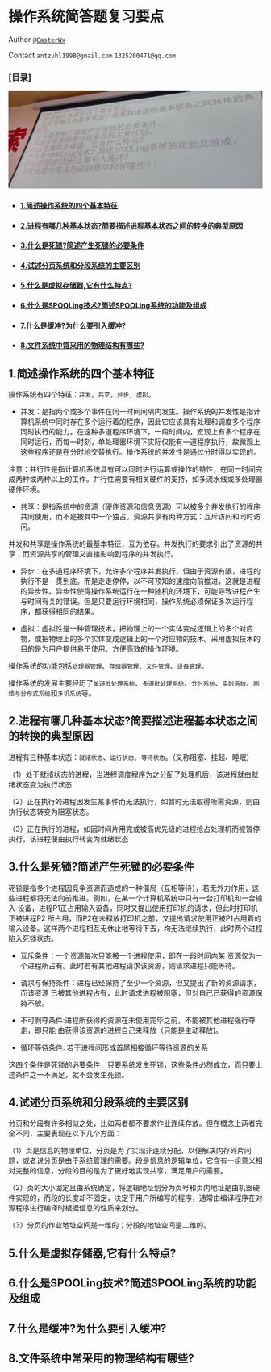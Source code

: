 # 操作系统简答题复习要点

Author [`@CasterWx`](https://github.com/CasterWx)

Contact `antzuhl1998@gmail.com` `1325200471@qq.com`

### [目录]

![img1](img/1.png)

* #### [1.简述操作系统的四个基本特征](#ch00)
* #### [2.进程有哪几种基本状态?简要描述进程基本状态之间的转换的典型原因](#ch01)
* #### [3.什么是死锁?简述产生死锁的必要条件](#ch02)
* #### [4.试述分页系统和分段系统的主要区别](#ch03)
* #### [5.什么是虚拟存储器,它有什么特点?](#ch04)
* #### [6.什么是SPOOLing技术?简述SPOOLing系统的功能及组成](#ch05)
* #### [7.什么是缓冲?为什么要引入缓冲?](#ch06)
* #### [8.文件系统中常采用的物理结构有哪些?](#ch07)

## <span id="ch00">1.简述操作系统的四个基本特征</span>

操作系统有四个特征：`并发`，`共享`，`异步`，`虚拟`。

* 并发：是指两个或多个事件在同一时间间隔内发生。操作系统的并发性是指计算机系统中同时存在多个运行着的程序，因此它应该具有处理和调度多个程序同时执行的能力。在这种多道程序环境下，一段时间内，宏观上有多个程序在同时运行，而每一时刻，单处理器环境下实际仅能有一道程序执行，故微观上这些程序还是在分时地交替执行。操作系统的并发性是通过分时得以实现的。

注意：并行性是指计算机系统具有可以同时进行运算或操作的特性，在同一时间完成两种或两种以上的工作。并行性需要有相关硬件的支持，如多流水线或多处理器硬件环境。

* 共享：是指系统中的资源（硬件资源和信息资源）可以被多个并发执行的程序共同使用，而不是被其中一个独占。资源共享有两种方式：互斥访问和同时访问。

并发和共享是操作系统的最基本特征，互为依存。并发执行的要求引出了资源的共享；而资源共享的管理又直接影响到程序的并发执行。

* 异步：在多道程序环境下，允许多个程序并发执行，但由于资源有限，进程的执行不是一贯到底。而是走走停停，以不可预知的速度向前推进，这就是进程的异步性。异步性使得操作系统运行在一种随机的环境下，可能导致进程产生与时间有关的错误。但是只要运行环境相同，操作系统必须保证多次运行程序，都获得相同的结果。

* 虚拟：虚拟性是一种管理技术，把物理上的一个实体变成逻辑上的多个对应物，或把物理上的多个实体变成逻辑上的一个对应物的技术。采用虚拟技术的目的是为用户提供易于使用、方便高效的操作环境。

操作系统的功能包括`处理器管理`、`存储器管理`、`文件管理`、`设备管理`。

操作系统的发展主要经历了`单道批处理系统`、`多道批处理系统`、`分时系统`、`实时系统`、`网络与分布式系统`和`多机系统`等。

## <span id="ch01">2.进程有哪几种基本状态?简要描述进程基本状态之间的转换的典型原因</span>

进程有三种基本状态：`就绪状态`、`运行状态`、`等待状态`。（又称阻塞、挂起、睡眠）

（1）处于就绪状态的进程，当进程调度程序为之分配了处理机后，该进程就由就绪状态变为执行状态

（2）正在执行的进程因发生某事件而无法执行，如暂时无法取得所需资源，则由执行状态转变为阻塞状态。

（3）正在执行的进程，如因时间片用完或被高优先级的进程抢占处理机而被暂停执行，该进程便由执行转变为就绪状态

## <span id="ch02">3.什么是死锁?简述产生死锁的必要条件</span>

死锁是指多个进程因竞争资源而造成的一种僵局（互相等待），若无外力作用，这些进程都将无法向前推进。例如，在某一个计算机系统中只有一台打印机和一台输入 设备，进程P1正占用输入设备，同时又提出使用打印机的请求，但此时打印机正被进程P2 所占用，而P2在未释放打印机之前，又提出请求使用正被P1占用着的输入设备。这样两个进程相互无休止地等待下去，均无法继续执行，此时两个进程陷入死锁状态。

* 互斥条件：一个资源每次只能被一个进程使用，即在一段时间内某 资源仅为一个进程所占有。此时若有其他进程请求该资源，则请求进程只能等待。

* 请求与保持条件：进程已经保持了至少一个资源，但又提出了新的资源请求，而该资源 已被其他进程占有，此时请求进程被阻塞，但对自己已获得的资源保持不放。

* 不可剥夺条件:进程所获得的资源在未使用完毕之前，不能被其他进程强行夺走，即只能 由获得该资源的进程自己来释放（只能是主动释放)。

* 循环等待条件: 若干进程间形成首尾相接循环等待资源的关系

这四个条件是死锁的必要条件，只要系统发生死锁，这些条件必然成立，而只要上述条件之一不满足，就不会发生死锁。

## <span id="ch03">4.试述分页系统和分段系统的主要区别</span>

分页和分段有许多相似之处，比如两者都不要求作业连续存放。但在概念上两者完全不同，主要表现在以下几个方面：

（1）页是信息的物理单位，分页是为了实现非连续分配，以便解决内存碎片问题，或者说分页是由于系统管理的需要。段是信息的逻辑单位，它含有一组意义相对完整的信息，分段的目的是为了更好地实现共享，满足用户的需要。

（2）页的大小固定且由系统确定，将逻辑地址划分为页号和页内地址是由机器硬件实现的，而段的长度却不固定，决定于用户所编写的程序，通常由编译程序在对源程序进行编译时根据信息的性质来划分。

（3）分页的作业地址空间是一维的；分段的地址空间是二维的。

## <span id="ch04">5.什么是虚拟存储器,它有什么特点?</span>

## <span id="ch05">6.什么是SPOOLing技术?简述SPOOLing系统的功能及组成</span>

## <span id="ch06">7.什么是缓冲?为什么要引入缓冲?</span>

## <span id="ch07">8.文件系统中常采用的物理结构有哪些?</span>